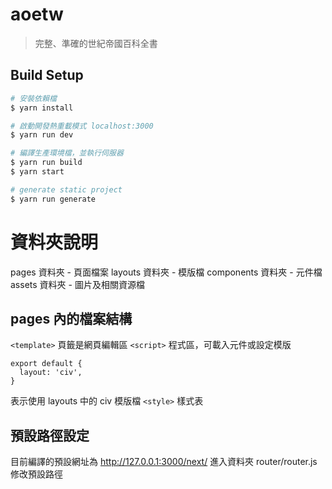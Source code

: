 # aoetw

> 完整、準確的世紀帝國百科全書

## Build Setup

``` bash
# 安裝依賴檔
$ yarn install

# 啟動開發熱重載模式 localhost:3000
$ yarn run dev

# 編譯生產環境檔，並執行伺服器
$ yarn run build
$ yarn start

# generate static project
$ yarn run generate
```

# 資料夾說明
pages 資料夾 - 頁面檔案
layouts 資料夾 - 模版檔
components 資料夾 - 元件檔
assets 資料夾 - 圖片及相關資源檔

## pages 內的檔案結構
`<template>` 頁籤是網頁編輯區
`<script>` 程式區，可載入元件或設定模版
```
export default {
  layout: 'civ',
}
```
表示使用 layouts 中的 civ 模版檔
`<style>` 樣式表

## 預設路徑設定
目前編譯的預設網址為 http://127.0.0.1:3000/next/
進入資料夾 router/router.js 修改預設路徑
